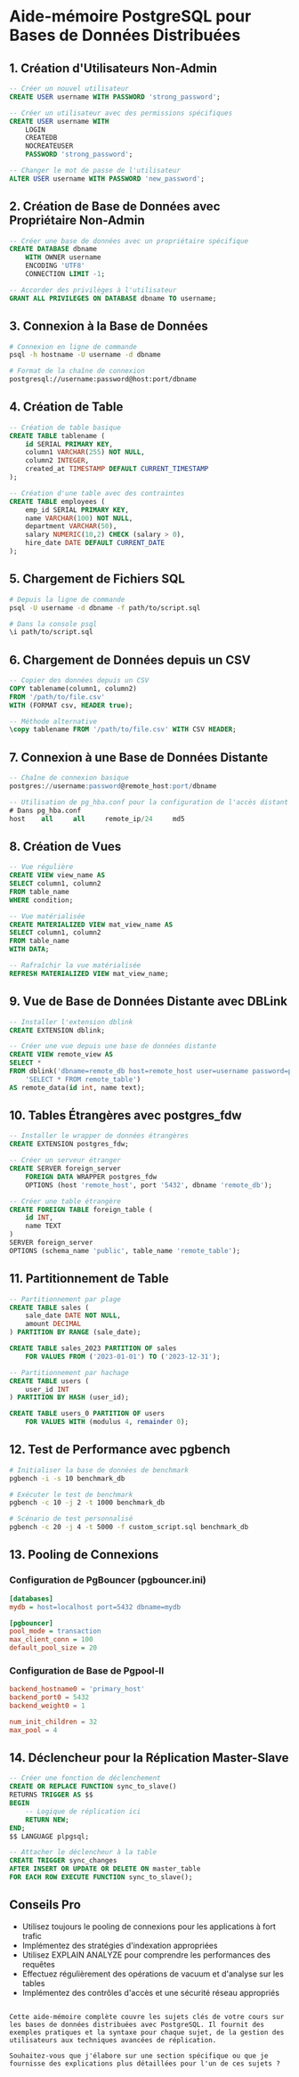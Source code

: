 # Aide-mémoire PostgreSQL pour Bases de Données Distribuées

## 1. Création d'Utilisateurs Non-Admin
```sql
-- Créer un nouvel utilisateur
CREATE USER username WITH PASSWORD 'strong_password';

-- Créer un utilisateur avec des permissions spécifiques
CREATE USER username WITH 
    LOGIN 
    CREATEDB 
    NOCREATEUSER 
    PASSWORD 'strong_password';

-- Changer le mot de passe de l'utilisateur
ALTER USER username WITH PASSWORD 'new_password';
```

## 2. Création de Base de Données avec Propriétaire Non-Admin
```sql
-- Créer une base de données avec un propriétaire spécifique
CREATE DATABASE dbname 
    WITH OWNER username 
    ENCODING 'UTF8' 
    CONNECTION LIMIT -1;

-- Accorder des privilèges à l'utilisateur
GRANT ALL PRIVILEGES ON DATABASE dbname TO username;
```

## 3. Connexion à la Base de Données
```bash
# Connexion en ligne de commande
psql -h hostname -U username -d dbname

# Format de la chaîne de connexion
postgresql://username:password@host:port/dbname
```

## 4. Création de Table
```sql
-- Création de table basique
CREATE TABLE tablename (
    id SERIAL PRIMARY KEY,
    column1 VARCHAR(255) NOT NULL,
    column2 INTEGER,
    created_at TIMESTAMP DEFAULT CURRENT_TIMESTAMP
);

-- Création d'une table avec des contraintes
CREATE TABLE employees (
    emp_id SERIAL PRIMARY KEY,
    name VARCHAR(100) NOT NULL,
    department VARCHAR(50),
    salary NUMERIC(10,2) CHECK (salary > 0),
    hire_date DATE DEFAULT CURRENT_DATE
);
```

## 5. Chargement de Fichiers SQL
```bash
# Depuis la ligne de commande
psql -U username -d dbname -f path/to/script.sql

# Dans la console psql
\i path/to/script.sql
```

## 6. Chargement de Données depuis un CSV
```sql
-- Copier des données depuis un CSV
COPY tablename(column1, column2)
FROM '/path/to/file.csv' 
WITH (FORMAT csv, HEADER true);

-- Méthode alternative
\copy tablename FROM '/path/to/file.csv' WITH CSV HEADER;
```

## 7. Connexion à une Base de Données Distante
```sql
-- Chaîne de connexion basique
postgres://username:password@remote_host:port/dbname

-- Utilisation de pg_hba.conf pour la configuration de l'accès distant
# Dans pg_hba.conf
host    all     all     remote_ip/24     md5
```

## 8. Création de Vues
```sql
-- Vue régulière
CREATE VIEW view_name AS
SELECT column1, column2
FROM table_name
WHERE condition;

-- Vue matérialisée
CREATE MATERIALIZED VIEW mat_view_name AS
SELECT column1, column2
FROM table_name
WITH DATA;

-- Rafraîchir la vue matérialisée
REFRESH MATERIALIZED VIEW mat_view_name;
```

## 9. Vue de Base de Données Distante avec DBLink
```sql
-- Installer l'extension dblink
CREATE EXTENSION dblink;

-- Créer une vue depuis une base de données distante
CREATE VIEW remote_view AS
SELECT * 
FROM dblink('dbname=remote_db host=remote_host user=username password=pass',
    'SELECT * FROM remote_table')
AS remote_data(id int, name text);
```

## 10. Tables Étrangères avec postgres_fdw
```sql
-- Installer le wrapper de données étrangères
CREATE EXTENSION postgres_fdw;

-- Créer un serveur étranger
CREATE SERVER foreign_server 
    FOREIGN DATA WRAPPER postgres_fdw
    OPTIONS (host 'remote_host', port '5432', dbname 'remote_db');

-- Créer une table étrangère
CREATE FOREIGN TABLE foreign_table (
    id INT,
    name TEXT
)
SERVER foreign_server
OPTIONS (schema_name 'public', table_name 'remote_table');
```

## 11. Partitionnement de Table
```sql
-- Partitionnement par plage
CREATE TABLE sales (
    sale_date DATE NOT NULL,
    amount DECIMAL
) PARTITION BY RANGE (sale_date);

CREATE TABLE sales_2023 PARTITION OF sales
    FOR VALUES FROM ('2023-01-01') TO ('2023-12-31');

-- Partitionnement par hachage
CREATE TABLE users (
    user_id INT
) PARTITION BY HASH (user_id);

CREATE TABLE users_0 PARTITION OF users
    FOR VALUES WITH (modulus 4, remainder 0);
```

## 12. Test de Performance avec pgbench
```bash
# Initialiser la base de données de benchmark
pgbench -i -s 10 benchmark_db

# Exécuter le test de benchmark
pgbench -c 10 -j 2 -t 1000 benchmark_db

# Scénario de test personnalisé
pgbench -c 20 -j 4 -t 5000 -f custom_script.sql benchmark_db
```

## 13. Pooling de Connexions
### Configuration de PgBouncer (pgbouncer.ini)
```ini
[databases]
mydb = host=localhost port=5432 dbname=mydb

[pgbouncer]
pool_mode = transaction
max_client_conn = 100
default_pool_size = 20
```

### Configuration de Base de Pgpool-II
```conf
backend_hostname0 = 'primary_host'
backend_port0 = 5432
backend_weight0 = 1

num_init_children = 32
max_pool = 4
```

## 14. Déclencheur pour la Réplication Master-Slave
```sql
-- Créer une fonction de déclenchement
CREATE OR REPLACE FUNCTION sync_to_slave()
RETURNS TRIGGER AS $$
BEGIN
    -- Logique de réplication ici
    RETURN NEW;
END;
$$ LANGUAGE plpgsql;

-- Attacher le déclencheur à la table
CREATE TRIGGER sync_changes
AFTER INSERT OR UPDATE OR DELETE ON master_table
FOR EACH ROW EXECUTE FUNCTION sync_to_slave();
```

## Conseils Pro
- Utilisez toujours le pooling de connexions pour les applications à fort trafic
- Implémentez des stratégies d'indexation appropriées
- Utilisez EXPLAIN ANALYZE pour comprendre les performances des requêtes
- Effectuez régulièrement des opérations de vacuum et d'analyse sur les tables
- Implémentez des contrôles d'accès et une sécurité réseau appropriés
```

Cette aide-mémoire complète couvre les sujets clés de votre cours sur les bases de données distribuées avec PostgreSQL. Il fournit des exemples pratiques et la syntaxe pour chaque sujet, de la gestion des utilisateurs aux techniques avancées de réplication.

Souhaitez-vous que j'élabore sur une section spécifique ou que je fournisse des explications plus détaillées pour l'un de ces sujets ?
